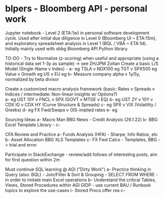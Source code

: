 # blpers - Bloomberg API - personal work

Jupyter notebook - Level 2 (ETA:1w) in personal software development cycle. Used after initial due diligence in Level 0 (Bloomberg UI ~ ETA:15m), and exploratory spreadsheet analysis in Level 1 (BQL / VBA ~ ETA:1d). Initially mainly used with xbbg Bloomberg API Python library.

TO-DO - Try to Normalize (z-scoring) when useful and appropriate (using a historical data set 1-3y as sample) -> see ZH/JPM Zoltan
Create a basic L/S Model (Single-Name v Index) - 
  a- eg TSLA v NDX100
     eg TGT v SPX500
     eg Value v Growth
     eg US v EU
     eg 
  b- Measure company alpha v 1y/5y, normalized by beta divisor
  
Create a customized macro analysis framework (basic: Rates v Spreads v Indices / intermediate: Non-linear insights w/ Options?)  
  a- eg UST 10Y v FNCL v SPX (GOVT v MTGE v EQ)
  b- eg UST 2Y v 10Y v CDX IG v CDX HY (Curve Structure & Spreads)
  c- eg SPX v VIX (Volatility / Greeks)
  d- eg FX Fwd/Swaps v OIS-implied rates
  e- eg 
  
Sourcing Ideas
  a- Macro Man BBG News - Credit Analysis (26.1.22)
  b- BBG Excel Template Library -
  c-   

CFA Review and Practice
  a- Funds Analysis (HFA<GO>) - Sharpe, Info Ratios, etc
  b- Asset Allocation BBG XLS Templates
  c- FX Fwd Calcs - Templates, BBG -> trial and error
  
  
Participate in StackExchange - review/add follows of interesting posts, aim for first question within 2m

Must continue SQL learning @ AGI ("Dirty Work")
  a- Practice thinking in Query (also: BQL) - Join/Filter & Sort & Grouping - SELECT FROM WHERE - in order to imitate main Excel operations
  b- Understand the critical Tables, Views, Stored Procedures within AGI GIDP - use current BAU / Runbook topics to explore the use-cases
    i- Stored Procs offer rea
  c- 
